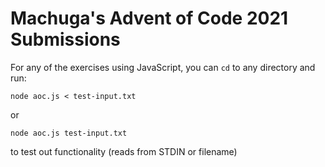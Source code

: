 # Machuga's Advent of Code 2021 Submissions

For any of the exercises using JavaScript, you can `cd` to any directory and run:

```
node aoc.js < test-input.txt
```

or


```
node aoc.js test-input.txt
```

to test out functionality (reads from STDIN or filename)
